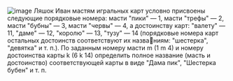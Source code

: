 ![image](https://user-images.githubusercontent.com/97744261/204369402-7b1468fe-e89b-4200-8b00-ef7b8e84a228.png)
Ляшок Иван 
мастям игральных карт условно присвоены следующие порядковые номера: 
масти "пики" — 1, масти "трефы" — 2, масти "бубны" — 3, масти "червы" —
4, а достоинству карт: "валету" — 11, "даме" — 12, "королю" — 13, "тузу" —
14 (порядковые номера карт остальных достоинств соответствуют их названиям: "шестерка", "девятка" и т. п.). По заданным номеру масти m (1 m 4) 
и номеру достоинства карты k (6 k 14) определить полное название 
(масть и достоинство) соответствующей карты в виде "Дама пик", "Шестерка 
бубен" и т. п.
